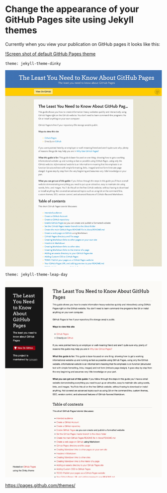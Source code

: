 # Change the appearance of your GitHub Pages site using Jekyll themes

Currently when you view your publication on GitHub pages it looks like this:

[!Screen shot of default GitHub Pages theme](github-default-jekyll-theme-1024x1280.png)

```
theme: jekyll-theme-dinky
```

![Screen shot of Leap Day theme](assets/jekyll-theme-leap-day-1024x1280.png)

```
theme: jekyll-theme-leap-day
```
![Screen shot of Dinky theme](assets/jekyll-theme-dinky-1024x1280.png)


https://pages.github.com/themes/
